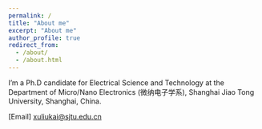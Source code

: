 ```yaml
---
permalink: /
title: "About me"
excerpt: "About me"
author_profile: true
redirect_from: 
  - /about/
  - /about.html
---
```


I’m a Ph.D candidate for Electrical Science and Technology at the Department of Micro/Nano Electronics (微纳电子学系), Shanghai Jiao Tong University, Shanghai, China.

[Email] xuliukai@sjtu.edu.cn
